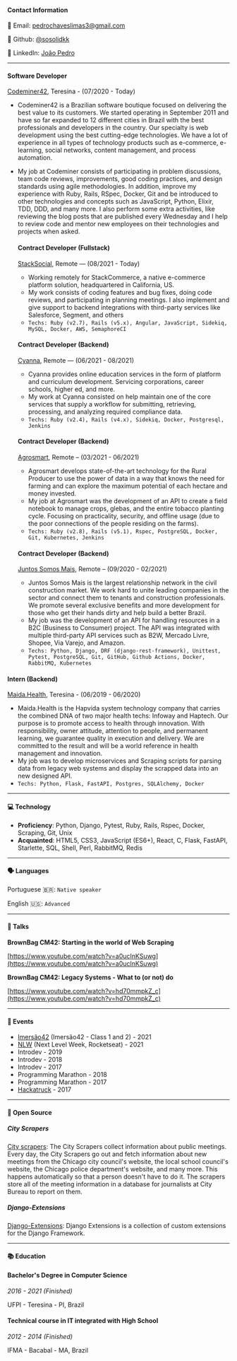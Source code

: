 #### Contact Information
📧 Email: [pedrochaveslimas3@gmail.com](mailto:pedrochaveslimas3@gmail.com)

🔗 Github: [@sosolidkk](https://github.com/sosolidkk/)

🔗 LinkedIn: [João Pedro](https://www.linkedin.com/in/sosolidkk)

---
#### **Software Developer**
[Codeminer42](https://www.codeminer42.com/), Teresina - (07/2020 - Today)

- Codeminer42 is a Brazilian software boutique focused on delivering the best value to its customers. We started operating in September 2011 and have so far expanded to 12 different cities in Brazil with the best professionals and developers in the country. Our specialty is web development using the best cutting-edge technologies. We have a lot of experience in all types of technology products such as e-commerce, e-learning, social networks, content management, and process automation.
- My job at Codeminer consists of participating in problem discussions, team code reviews, improvements, good coding practices, and design standards using agile methodologies. In addition, improve my experience with Ruby, Rails, RSpec, Docker, Git and be introduced to other technologies and concepts such as JavaScript, Python, Elixir, TDD, DDD, and many more. I also perform some extra activities, like reviewing the blog posts that are published every Wednesday and I help to review code and mentor new employees on their technologies and projects when asked.

  #### **Contract Developer (Fullstack)**
  [StackSocial](https://stacksocial.com/), Remote — (08/2021 - Today)

  - Working remotely for StackCommerce, a native e-commerce platform solution, headquartered in California, US.
  - My work consists of coding features and bug fixes, doing code reviews, and participating in planning meetings. I also implement and give support to backend integrations with third-party services like Salesforce, Segment, and others
  - `Techs: Ruby (v2.7), Rails (v5.x), Angular, JavaScript, Sidekiq, MySQL, Docker, AWS, SemaphoreCI`

  #### **Contract Developer (Backend)**
  [Cyanna](https://cyanna.com/), Remote — (06/2021 - 08/2021)

  - Cyanna provides online education services in the form of platform and curriculum development. Servicing corporations, career schools, higher ed, and more.
  - My work at Cyanna consisted on help maintain one of the core services that supply a workflow for submitting, retrieving, processing, and analyzing required compliance data.
  - `Techs: Ruby (v2.4), Rails (v4.x), Sidekiq, Docker, Postgresql, Jenkins`

  #### **Contract Developer (Backend)**
  [Agrosmart](https://agrosmart.com.br/), Remote – (03/2021 - 06/2021)

  - Agrosmart develops state-of-the-art technology for the Rural Producer to use the power of data in a way that knows the need for farming and can explore the maximum potential of each hectare and money invested.
  - My job at Agrosmart was the development of an API to create a field notebook to manage crops, glebas, and the entire tobacco planting cycle. Focusing on practicality, security, and offline usage (due to the poor connections of the people residing on the farms).
  - `Techs: Ruby (v2.8), Rails (v5.1), Rspec, PostgreSQL, Docker, Git, Kubernetes, Jenkins`

  #### **Contract Developer (Backend)**
  [Juntos Somos Mais](https://www.juntossomosmais.com.br/), Remote – (09/2020 - 02/2021)

  - Juntos Somos Mais is the largest relationship network in the civil construction market. We work hard to unite leading companies in the sector and connect them to tenants and construction professionals. We promote several exclusive benefits and more development for those who get their hands dirty and help build a better Brazil.
  - My job was the development of an API for handling resources in a B2C (Business to Consumer) project. The API was integrated with multiple third-party API services such as B2W, Mercado Livre, Shopee, Via Varejo, and Amazon.
  - `Techs: Python, Django, DRF (django-rest-framework), Unittest, Pytest, PostgreSQL, Git, GitHub, Github Actions, Docker, RabbitMQ, Kubernetes`

#### **Intern (Backend)**
[Maida.Health](https://maida.health/), Teresina - (06/2019 - 06/2020)

- Maida.Health is the Hapvida system technology company that carries the combined DNA of two major health techs: Infoway and Haptech. Our purpose is to promote access to health through innovation. With responsibility, owner attitude, attention to people, and permanent learning, we guarantee quality in execution and delivery. We are committed to the result and will be a world reference in health management and innovation.
- My job was to develop microservices and Scraping scripts for parsing data from legacy web systems and display the scrapped data into an new designed API.
- `Techs: Python, Flask, FastAPI, Postgres, SQLAlchemy, Docker`

---

#### 💻 Technology

- **Proficiency**: Python, Django, Pytest, Ruby, Rails, Rspec, Docker, Scraping, Git, Unix
- **Acquainted**: HTML5, CSS3, JavaScript (ES6+), React, C, Flask, FastAPI, Starlette, SQL, Shell, Perl, RabbitMQ, Redis

---

#### 🗣 Languages

Portuguese 🇧🇷: `Native speaker`

English 🇺🇸: `Advanced`

---

#### 📜 Talks

**BrownBag CM42: Starting in the world of Web Scraping**

[https://www.youtube.com/watch?v=a0ucInKSuwg](https://www.youtube.com/watch?v=a0ucInKSuwg)

**BrownBag CM42: Legacy Systems - What to (or not) do**

[https://www.youtube.com/watch?v=hd70mmpkZ_c](https://www.youtube.com/watch?v=hd70mmpkZ_c)

---

#### 📅 Events

- [Imersão42](https://www.imersao42.com.br/) (Imersão42 - Class 1 and 2) - 2021
- [NLW](https://nextlevelweek.com/) (Next Level Week, Rocketseat) - 2021
- Introdev - 2019
- Introdev - 2018
- Introdev - 2017
- Programming Marathon - 2018
- Programming Marathon - 2017
- [Hackatruck](https://hackatruck.com.br/) - 2017

---

#### 🐙 Open Source

##### **City Scrapers**

[City scrapers](https://github.com/city-Bureau/city-scrapers): The City Scrapers collect information about public meetings. Every day, the City Scrapers go out and fetch information about new meetings from the Chicago city council's website, the local school council's website, the Chicago police department's website, and many more. This happens automatically so that a person doesn't have to do it. The scrapers store all of the meeting information in a database for journalists at City Bureau to report on them.

##### **Django-Extensions**

[Django-Extensions](https://github.com/django-extensions/django-extensions): Django Extensions is a collection of custom extensions for the Django Framework.

---

#### 📚 Education

#### **Bachelor's Degree in Computer Science**

*2016 - 2021 (Finished)*

UFPI - Teresina - PI, Brazil

#### **Technical course in IT integrated with High School**

*2012 - 2014 (Finished)*

IFMA - Bacabal - MA, Brazil
